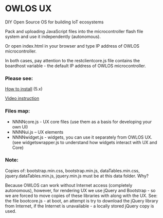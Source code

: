 # OWLOS UX
DIY Open Source OS for building IoT ecosystems

Pack and uploading JavaScript files into the microcontroller flash file system and use it independently (autonomous).

Or open index.html in your browser and type IP address of OWLOS microcontroller.

In both cases, pay attention to the restclientcore.js file contains the boardhost variable - the default IP address of OWLOS microcontroller. 

### Please see:
[How to install](https://github.com/KirinDenis/owlos/wiki/How-to-install-EN) (5.x) 

[Video instruction](https://www.youtube.com/watch?v=wqaX4ojn0hw)

### Files map:
- NNNNcore.js - UX core files (use them as a basis for developing your own UI)
- NNNNui.js – UX elements
- NNNNwidget.js - widgets, you can use it separately from OWLOS UX. (see widgetswrapper.js to understand how widgets interact with UX and Core)

### Note:
Copies of: bootstrap.min.css, bootstrap.min.js, dataTables.min.css, jquery.dataTables.min.js, jquery.min.js must be at this data folder. 
Why? 

Because OWLOS can work without Internet access (completely autonomous), however, for rendering UX we use jQuery and Bootstrap - so we are forced to move copies of these libraries with along with the UX.
See: the file bootcore.js - at boot, an attempt is try to download the jQuery library from Internet, if the Internet is unavailable - a locally stored jQuery copy is used.


